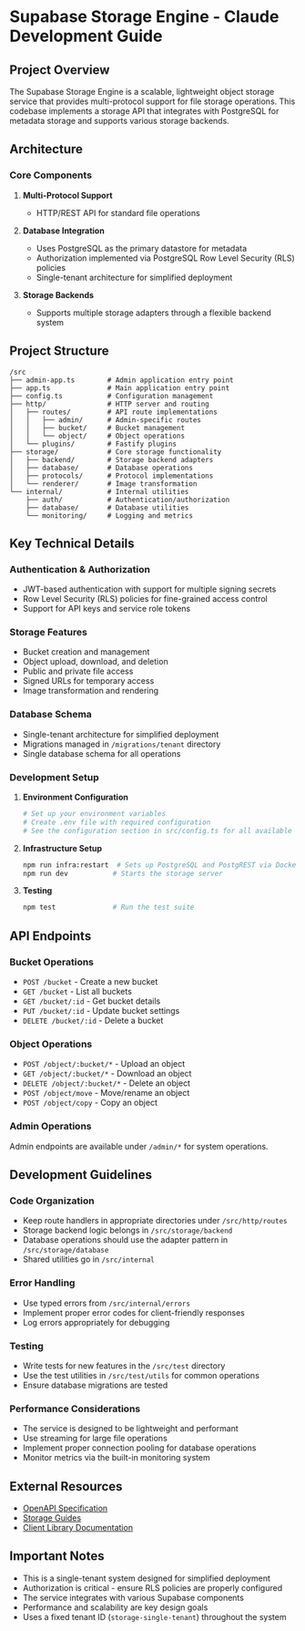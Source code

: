 # Supabase Storage Engine - Claude Development Guide

## Project Overview

The Supabase Storage Engine is a scalable, lightweight object storage service that provides multi-protocol support for file storage operations. This codebase implements a storage API that integrates with PostgreSQL for metadata storage and supports various storage backends.

## Architecture

### Core Components

1. **Multi-Protocol Support**
   - HTTP/REST API for standard file operations

2. **Database Integration**
   - Uses PostgreSQL as the primary datastore for metadata
   - Authorization implemented via PostgreSQL Row Level Security (RLS) policies
   - Single-tenant architecture for simplified deployment

3. **Storage Backends**
   - Supports multiple storage adapters through a flexible backend system

## Project Structure

```
/src
├── admin-app.ts        # Admin application entry point
├── app.ts              # Main application entry point
├── config.ts           # Configuration management
├── http/               # HTTP server and routing
│   ├── routes/         # API route implementations
│   │   ├── admin/      # Admin-specific routes
│   │   ├── bucket/     # Bucket management
│   │   └── object/     # Object operations
│   └── plugins/        # Fastify plugins
├── storage/            # Core storage functionality
│   ├── backend/        # Storage backend adapters
│   ├── database/       # Database operations
│   ├── protocols/      # Protocol implementations
│   └── renderer/       # Image transformation
└── internal/           # Internal utilities
    ├── auth/           # Authentication/authorization
    ├── database/       # Database utilities
    └── monitoring/     # Logging and metrics
```

## Key Technical Details

### Authentication & Authorization
- JWT-based authentication with support for multiple signing secrets
- Row Level Security (RLS) policies for fine-grained access control
- Support for API keys and service role tokens

### Storage Features
- Bucket creation and management
- Object upload, download, and deletion
- Public and private file access
- Signed URLs for temporary access
- Image transformation and rendering

### Database Schema
- Single-tenant architecture for simplified deployment
- Migrations managed in `/migrations/tenant` directory
- Single database schema for all operations

### Development Setup

1. **Environment Configuration**
   ```bash
   # Set up your environment variables
   # Create .env file with required configuration
   # See the configuration section in src/config.ts for all available options
   ```

2. **Infrastructure Setup**
   ```bash
   npm run infra:restart  # Sets up PostgreSQL and PostgREST via Docker
   npm run dev           # Starts the storage server
   ```

3. **Testing**
   ```bash
   npm test              # Run the test suite
   ```

## API Endpoints

### Bucket Operations
- `POST /bucket` - Create a new bucket
- `GET /bucket` - List all buckets
- `GET /bucket/:id` - Get bucket details
- `PUT /bucket/:id` - Update bucket settings
- `DELETE /bucket/:id` - Delete a bucket

### Object Operations
- `POST /object/:bucket/*` - Upload an object
- `GET /object/:bucket/*` - Download an object
- `DELETE /object/:bucket/*` - Delete an object
- `POST /object/move` - Move/rename an object
- `POST /object/copy` - Copy an object

### Admin Operations
Admin endpoints are available under `/admin/*` for system operations.

## Development Guidelines

### Code Organization
- Keep route handlers in appropriate directories under `/src/http/routes`
- Storage backend logic belongs in `/src/storage/backend`
- Database operations should use the adapter pattern in `/src/storage/database`
- Shared utilities go in `/src/internal`

### Error Handling
- Use typed errors from `/src/internal/errors`
- Implement proper error codes for client-friendly responses
- Log errors appropriately for debugging

### Testing
- Write tests for new features in the `/src/test` directory
- Use the test utilities in `/src/test/utils` for common operations
- Ensure database migrations are tested

### Performance Considerations
- The service is designed to be lightweight and performant
- Use streaming for large file operations
- Implement proper connection pooling for database operations
- Monitor metrics via the built-in monitoring system

## External Resources

- [OpenAPI Specification](https://supabase.github.io/storage)
- [Storage Guides](https://supabase.io/docs/guides/storage)
- [Client Library Documentation](https://supabase.io/docs/reference/javascript/storage-createbucket)

## Important Notes

- This is a single-tenant system designed for simplified deployment
- Authorization is critical - ensure RLS policies are properly configured
- The service integrates with various Supabase components
- Performance and scalability are key design goals
- Uses a fixed tenant ID (`storage-single-tenant`) throughout the system